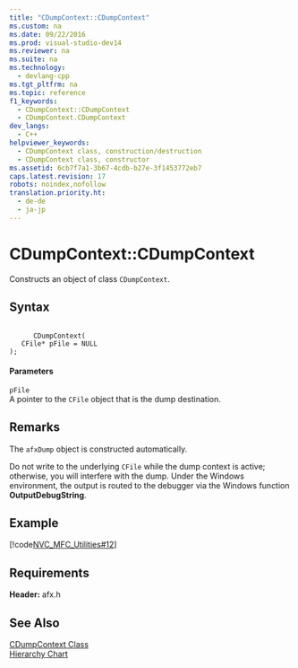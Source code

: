 ```yaml
---
title: "CDumpContext::CDumpContext"
ms.custom: na
ms.date: 09/22/2016
ms.prod: visual-studio-dev14
ms.reviewer: na
ms.suite: na
ms.technology: 
  - devlang-cpp
ms.tgt_pltfrm: na
ms.topic: reference
f1_keywords: 
  - CDumpContext::CDumpContext
  - CDumpContext.CDumpContext
dev_langs: 
  - C++
helpviewer_keywords: 
  - CDumpContext class, construction/destruction
  - CDumpContext class, constructor
ms.assetid: 6cb7f7a1-3b67-4cdb-b27e-3f1453772eb7
caps.latest.revision: 17
robots: noindex,nofollow
translation.priority.ht: 
  - de-de
  - ja-jp
---
```

# CDumpContext::CDumpContext
Constructs an object of class `CDumpContext`.  
  
## Syntax  
  
```  
  
      CDumpContext(  
   CFile* pFile = NULL  
);  
```  
  
#### Parameters  
 `pFile`  
 A pointer to the `CFile` object that is the dump destination.  
  
## Remarks  
 The `afxDump` object is constructed automatically.  
  
 Do not write to the underlying `CFile` while the dump context is active; otherwise, you will interfere with the dump. Under the Windows environment, the output is routed to the debugger via the Windows function **OutputDebugString**.  
  
## Example  
 [!code[NVC_MFC_Utilities#12](../vs140/codesnippet/CPP/cdumpcontext--cdumpcontext_1.cpp)]
  
  
## Requirements  
 **Header:** afx.h  
  
## See Also  
 [CDumpContext Class](../vs140/cdumpcontext-class.md)   
 [Hierarchy Chart](../vs140/hierarchy-chart.md)